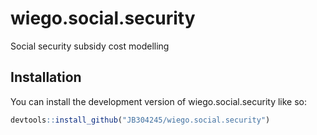 
# wiego.social.security

<!-- badges: start -->
<!-- badges: end -->

Social security subsidy cost modelling

## Installation

You can install the development version of wiego.social.security like so:

``` r
devtools::install_github("JB304245/wiego.social.security")
```

